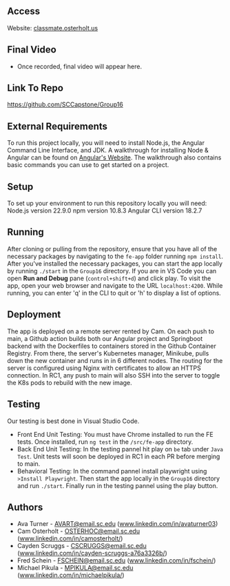 ## Access

Website: [classmate.osterholt.us](https://classmate.osterholt.us/)

## Final Video

- Once recorded, final video will appear here.

## Link To Repo

https://github.com/SCCapstone/Group16

## External Requirements

To run this project locally, you will need to install Node.js, the Angular Command Line Interface, and JDK.
A walkthrough for installing Node & Angular can be found on [Angular's Website](https://angular.dev/tools/cli/setup-local).
The walkthrough also contains basic commands you can use to get started on a project.

## Setup

To set up your environment to run this repository locally you will need:
Node.js version 22.9.0
npm version 10.8.3
Angular CLI version 18.2.7

## Running

After cloning or pulling from the repository, ensure that you have all of the necessary packages by navigating to the `fe-app` folder running `npm install`.
After you've installed the necessary packages, you can start the app locally by running `./start` in the `Group16` directory. If you are in VS Code you can open **Run and Debug** pane (`control+shift+d`) and click play.
To visit the app, open your web browser and navigate to the URL `localhost:4200`.
While running, you can enter 'q' in the CLI to quit or 'h' to display a list of options.

## Deployment

The app is deployed on a remote server rented by Cam. On each push to main, a Github action builds both our Angular project and Springboot backend with the Dockerfiles to containers stored in the Github Container Registry. From there, the server's Kubernetes manager, Minikube, pulls down the new container and runs in in 6 different nodes. The routing for the server is configured using Nginx with certificates to allow an HTTPS connection. In RC1, any push to main will also SSH into the server to toggle the K8s pods to rebuild with the new image.

## Testing

Our testing is best done in Visual Studio Code.

- Front End Unit Testing: You must have Chrome installed to run the FE tests. Once installed, run `ng test` in the `/src/fe-app` directory.
- Back End Unit Testing: In the testing pannel hit play on `be` tab under `Java Test`. Unit tests will soon be deployed in RC1 in each PR before merging to main.
- Behavioral Testing: In the command pannel install playwright using `>Install Playwright`. Then start the app locally in the `Group16` directory and run `./start`. Finally run in the testing pannel using the play button.

## Authors

- Ava Turner - <AVART@email.sc.edu> (www.linkedin.com/in/avaturner03)
- Cam Osterholt - <OSTERHOC@email.sc.edu> (www.linkedin.com/in/camosterholt/)
- Cayden Scruggs - <CSCRUGGS@email.sc.edu> (www.linkedin.com/in/cayden-scruggs-a76a3326b/)
- Fred Schein - <FSCHEIN@email.sc.edu> (www.linkedin.com/in/fschein/)
- Michael Pikula - <MPIKULA@email.sc.edu> (www.linkedin.com/in/michaelpikula/)
